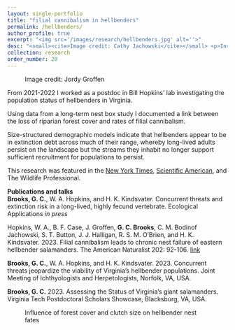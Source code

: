 ```yaml
---
layout: single-portfolio
title: "filial cannibalism in hellbenders"
permalink: /hellbenders/
author_profile: true
excerpt: "<img src='/images/research/hellbenders.jpg' alt=''>"
desc: "<small><cite>Image credit: Cathy Jachowski</cite></small> <p>Investigating parental care, nest fate, and the population status of North America's largest salamander</p>"
collection: research
order_number: 20
---
```


<figure class="align-right">
  <img src="{{ site.url }}{{ site.baseurl }}/images/research/hellbender_profile.jpg" alt="">
  <figcaption>Image credit: Jordy Groffen</figcaption>
</figure> 

From 2021-2022 I worked as a postdoc in Bill Hopkins’ lab investigating the population status of hellbenders in Virginia. 

Using data from a long-term nest box study I documented a link between the loss of riparian forest cover and rates of filial cannibalism. 

Size-structured demographic models indicate that hellbenders appear to be in extinction debt across much of their range, whereby long-lived adults persist on the landscape but the streams they inhabit no longer support sufficient recruitment for populations to persist.

This research was featured in the [New York Times](https://www.nytimes.com/2023/04/20/science/salamander-dads-cannibals.html?smid=url-share), [Scientific American](https://www.scientificamerican.com/article/cannibalistic-dads-may-be-contributing-to-hellbender-salamander-declines/), and The Wildlife Professional. 

**Publications and talks**\
**Brooks, G. C.**, W. A. Hopkins, and H. K. Kindsvater. Concurrent threats and extinction risk in a long-lived, highly fecund vertebrate. Ecological Applications _in press_

Hopkins, W. A., B. F. Case, J. Groffen, **G. C. Brooks**, C. M. Bodinof Jachowski, S. T. Button, J. J. Halligan, R. S. M. O’Brien, and H. K. Kindsvater. 2023. Filial cannibalism leads to chronic nest failure of eastern hellbender salamanders. The American Naturalist 202: 92-106. [link](https://doi.org/10.1086/724819)

**Brooks, G. C.**, W. A. Hopkins, and H. K. Kindsvater. 2023. Concurrent threats jeopardize the viability of Virginia’s hellbender populations. Joint Meeting of Ichthyologists and Herpetologists, Norfolk, VA, USA.

**Brooks, G. C.** 2023. Assessing the Status of Virginia’s giant salamanders. Virginia Tech Postdoctoral Scholars Showcase, Blacksburg, VA, USA.

<figure>
  <img src="{{ site.url }}{{ site.baseurl }}/images/research/hellbender_int.jpg" alt="">
  <figcaption>Influence of forest cover and clutch size on hellbender nest fates</figcaption>
</figure> 
